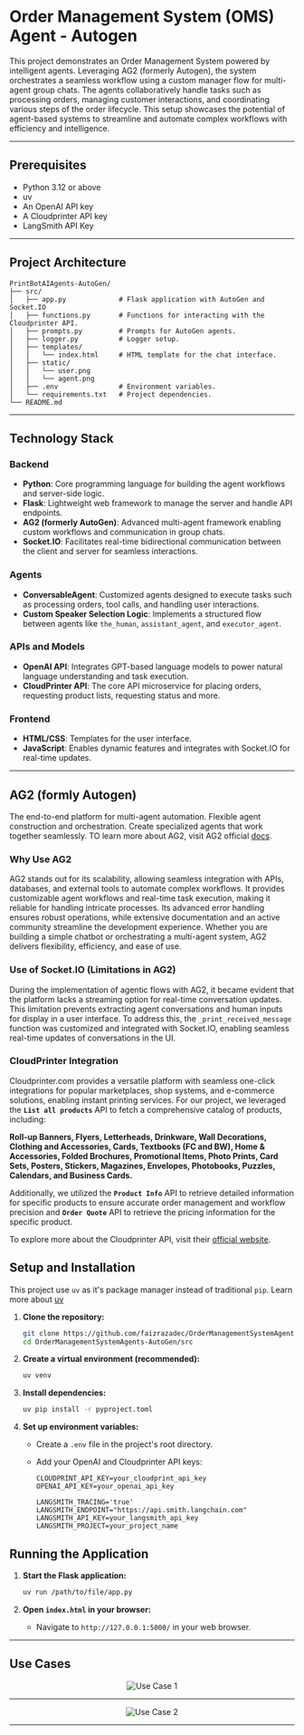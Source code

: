 # Order Management System (OMS) Agent - Autogen

This project demonstrates an Order Management System powered by intelligent agents. Leveraging AG2 (formerly Autogen), the system orchestrates a seamless workflow using a custom manager flow for multi-agent group chats. The agents collaboratively handle tasks such as processing orders, managing customer interactions, and coordinating various steps of the order lifecycle. This setup showcases the potential of agent-based systems to streamline and automate complex workflows with efficiency and intelligence.

---

## Prerequisites

-   Python 3.12 or above
-   uv
-   An OpenAI API key
-   A Cloudprinter API key
-   LangSmith API Key

---

## Project Architecture

```
PrintBotAIAgents-AutoGen/
├── src/
│   ├── app.py             # Flask application with AutoGen and Socket.IO
│   ├── functions.py       # Functions for interacting with the Cloudprinter API.
│   ├── prompts.py         # Prompts for AutoGen agents.
│   ├── logger.py          # Logger setup.
│   ├── templates/
│   │   └── index.html     # HTML template for the chat interface.
│   ├── static/
│   │   └── user.png
│   │   └── agent.png
│   ├── .env               # Environment variables.
│   └── requirements.txt   # Project dependencies.
└── README.md
```

---

## Technology Stack  

### Backend  
- **Python**: Core programming language for building the agent workflows and server-side logic.  
- **Flask**: Lightweight web framework to manage the server and handle API endpoints.  
- **AG2 (formerly AutoGen)**: Advanced multi-agent framework enabling custom workflows and communication in group chats.  
- **Socket.IO**: Facilitates real-time bidirectional communication between the client and server for seamless interactions.  

### Agents  
- **ConversableAgent**: Customized agents designed to execute tasks such as processing orders, tool calls, and handling user interactions.  
- **Custom Speaker Selection Logic**: Implements a structured flow between agents like `the_human`, `assistant_agent`, and `executor_agent`.  

### APIs and Models  
- **OpenAI API**: Integrates GPT-based language models to power natural language understanding and task execution.  
- **CloudPrinter API**: The core API microservice for placing orders, requesting product lists, requesting status and more.

### Frontend  
- **HTML/CSS**: Templates for the user interface.  
- **JavaScript**: Enables dynamic features and integrates with Socket.IO for real-time updates.  

---  

## AG2 (formly Autogen)

The end-to-end platform for multi-agent automation. Flexible agent construction and orchestration. Create specialized agents that work together seamlessly. TO learn more about AG2, visit AG2 official [docs](https://docs.ag2.ai/docs/home/home).

### Why Use AG2  

AG2 stands out for its scalability, allowing seamless integration with APIs, databases, and external tools to automate complex workflows. It provides customizable agent workflows and real-time task execution, making it reliable for handling intricate processes. Its advanced error handling ensures robust operations, while extensive documentation and an active community streamline the development experience. Whether you are building a simple chatbot or orchestrating a multi-agent system, AG2 delivers flexibility, efficiency, and ease of use.

### Use of Socket.IO (Limitations in AG2)

During the implementation of agentic flows with AG2, it became evident that the platform lacks a streaming option for real-time conversation updates. This limitation prevents extracting agent conversations and human inputs for display in a user interface. To address this, the `_print_received_message` function was customized and integrated with Socket.IO, enabling seamless real-time updates of conversations in the UI.  

### CloudPrinter Integration

Cloudprinter.com provides a versatile platform with seamless one-click integrations for popular marketplaces, shop systems, and e-commerce solutions, enabling instant printing services. For our project, we leveraged the **`List all products`** API to fetch a comprehensive catalog of products, including: 

**Roll-up Banners, Flyers, Letterheads, Drinkware, Wall Decorations, Clothing and Accessories, Cards, Textbooks (FC and BW), Home & Accessories, Folded Brochures, Promotional Items, Photo Prints, Card Sets, Posters, Stickers, Magazines, Envelopes, Photobooks, Puzzles, Calendars, and Business Cards.**

Additionally, we utilized the **`Product Info`** API to retrieve detailed information for specific products to ensure accurate order management and workflow precision and **`Order Quote`** API to retrieve the pricing information for the specific product.

To explore more about the Cloudprinter API, visit their [official website](https://www.cloudprinter.com).

## Setup and Installation

This project use `uv` as it's package manager instead of traditional `pip`. Learn more about [uv](https://docs.astral.sh/uv/)

1.  **Clone the repository:**

    ```bash
    git clone https://github.com/faizrazadec/OrderManagementSystemAgents-AutoGen.git
    cd OrderManagementSystemAgents-AutoGen/src
    ```

2.  **Create a virtual environment (recommended):**

    ```bash
    uv venv
    ```

3.  **Install dependencies:**

    ```bash
    uv pip install -r pyproject.toml
    ```

4.  **Set up environment variables:**

    -   Create a `.env` file in the project's root directory.
    -   Add your OpenAI and Cloudprinter API keys:

        ```
        CLOUDPRINT_API_KEY=your_cloudprint_api_key
        OPENAI_API_KEY=your_openai_api_key

        LANGSMITH_TRACING='true'
        LANGSMITH_ENDPOINT="https://api.smith.langchain.com"
        LANGSMITH_API_KEY=your_langsmith_api_key
        LANGSMITH_PROJECT=your_project_name
        ```

## Running the Application

1.  **Start the Flask application:**

    ```bash
    uv run /path/to/file/app.py
    ```

2.  **Open `index.html` in your browser:**

    -   Navigate to `http://127.0.0.1:5000/` in your web browser.

---

## Use Cases

<p align="center">
  <img src="data/use_case_1.png" alt="Use Case 1" />
</p>

---

<p align="center">
  <img src="data/use_case_2.png" alt="Use Case 2" />
</p>

---
